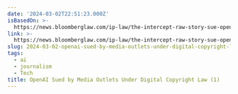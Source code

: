 ```yaml
---
date: '2024-03-02T22:51:23.000Z'
isBasedOn: >-
  https://news.bloomberglaw.com/ip-law/the-intercept-raw-story-sue-openai-under-digital-copyright-law
link: >-
  https://news.bloomberglaw.com/ip-law/the-intercept-raw-story-sue-openai-under-digital-copyright-law
slug: 2024-03-02-openai-sued-by-media-outlets-under-digital-copyright-law-1
tags:
  - ai
  - journalism
  - Tech
title: OpenAI Sued by Media Outlets Under Digital Copyright Law (1)
---
```


